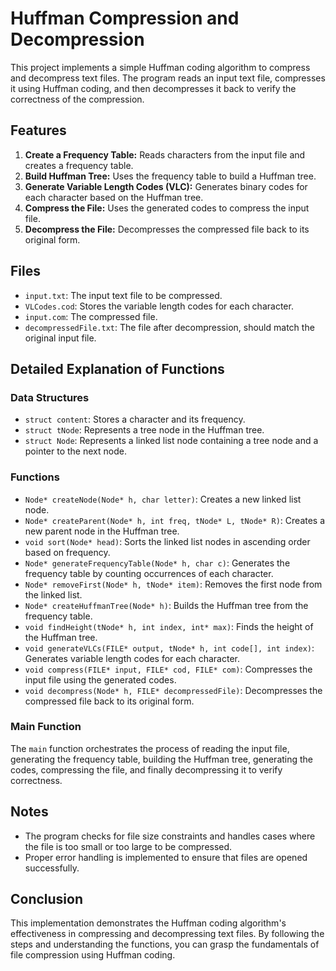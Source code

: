 # Huffman Compression and Decompression

This project implements a simple Huffman coding algorithm to compress and decompress text files. The program reads an input text file, compresses it using Huffman coding, and then decompresses it back to verify the correctness of the compression.

## Features

1. **Create a Frequency Table:** Reads characters from the input file and creates a frequency table.
2. **Build Huffman Tree:** Uses the frequency table to build a Huffman tree.
3. **Generate Variable Length Codes (VLC):** Generates binary codes for each character based on the Huffman tree.
4. **Compress the File:** Uses the generated codes to compress the input file.
5. **Decompress the File:** Decompresses the compressed file back to its original form.

## Files

- `input.txt`: The input text file to be compressed.
- `VLCodes.cod`: Stores the variable length codes for each character.
- `input.com`: The compressed file.
- `decompressedFile.txt`: The file after decompression, should match the original input file.

## Detailed Explanation of Functions

### Data Structures

- `struct content`: Stores a character and its frequency.
- `struct tNode`: Represents a tree node in the Huffman tree.
- `struct Node`: Represents a linked list node containing a tree node and a pointer to the next node.

### Functions

- `Node* createNode(Node* h, char letter)`: Creates a new linked list node.
- `Node* createParent(Node* h, int freq, tNode* L, tNode* R)`: Creates a new parent node in the Huffman tree.
- `void sort(Node* head)`: Sorts the linked list nodes in ascending order based on frequency.
- `Node* generateFrequencyTable(Node* h, char c)`: Generates the frequency table by counting occurrences of each character.
- `Node* removeFirst(Node* h, tNode* item)`: Removes the first node from the linked list.
- `Node* createHuffmanTree(Node* h)`: Builds the Huffman tree from the frequency table.
- `void findHeight(tNode* h, int index, int* max)`: Finds the height of the Huffman tree.
- `void generateVLCs(FILE* output, tNode* h, int code[], int index)`: Generates variable length codes for each character.
- `void compress(FILE* input, FILE* cod, FILE* com)`: Compresses the input file using the generated codes.
- `void decompress(Node* h, FILE* decompressedFile)`: Decompresses the compressed file back to its original form.

### Main Function

The `main` function orchestrates the process of reading the input file, generating the frequency table, building the Huffman tree, generating the codes, compressing the file, and finally decompressing it to verify correctness.

## Notes

- The program checks for file size constraints and handles cases where the file is too small or too large to be compressed.
- Proper error handling is implemented to ensure that files are opened successfully.


## Conclusion

This implementation demonstrates the Huffman coding algorithm's effectiveness in compressing and decompressing text files. By following the steps and understanding the functions, you can grasp the fundamentals of file compression using Huffman coding.
 
